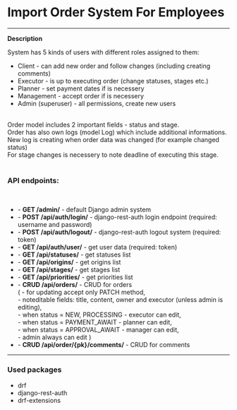 <h1>Import Order System For Employees</h1>
<hr/>
<b>Description</b>
<br/>
<p>
    System has 5 kinds of users with different roles assigned to them:<br/>
    <ul>
        <li>Client - can add new order and follow changes (including creating comments)</li>
        <li>Executor - is up to executing order (change statuses, stages etc.)</li>
        <li>Planner - set payment dates if is necessery</li>
        <li>Management - accept order if is necessery</li>
        <li>Admin (superuser) - all permissions, create new users</li>
    </ul>
    <br/>
    Order model includes 2 important fields - status and stage.<br/>
    Order has also own logs (model Log) which include additional informations.<br/>
    New log is creating when order data was changed (for example changed status)<br/>
    For stage changes is necessery to note deadline of executing this stage.<br/>
    <br/>
    <h3>API endpoints:</h3>
    <br/>
    <ul>
        <li>
            - <b>GET /admin/</b> - default Django admin system
        </li>
        <li>
            - <b>POST /api/auth/login/</b> - django-rest-auth login endpoint (required: username and password)
        </li>
        <li>
            - <b>POST /api/auth/logout/</b> - django-rest-auth logout system (required: token)
        </li>
        <li>
            - <b>GET /api/auth/user/</b> - get user data (required: token)
        </li>
        <li>
            - <b>GET /api/statuses/</b> - get statuses list
        </li>
        <li>
            - <b>GET /api/origins/</b> - get origins list
        </li>
        <li>
            - <b>GET /api/stages/</b> - get stages list
        </li>
        <li>
            - <b>GET /api/priorities/</b> - get priorities list
        </li>
        <li>
            - <b>CRUD /api/orders/</b> - CRUD for orders<br/>
            (
                - for updating accept only PATCH method,<br/>
                - noteditable fields: title, content, owner and executor (unless admin is editing),<br/>
                - when status = NEW, PROCESSING - executor can edit,<br/>
                - when status = PAYMENT_AWAIT - planner can edit,<br/>
                - when status = APPROVAL_AWAIT - manager can edit,<br/>
                - admin always can edit
            )
        </li>
        <li>
            - <b>CRUD /api/order/{pk}/comments/</b> - CRUD for comments
        </li>
    </ul>
</p>

<hr/>

<h3>Used packages</h3>
<ul>
    <li>drf</li>
    <li>django-rest-auth</li>
    <li>drf-extensions</li>
</ul>